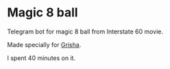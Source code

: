 # Magic 8 ball

Telegram bot for magic 8 ball from Interstate 60 movie.

Made specially for [Grisha](https://github.com/izokina).

I spent 40 minutes on it.